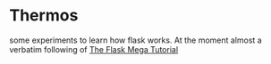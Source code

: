 Thermos
=======

some experiments to learn how flask works. At the moment almost a verbatim following of [The Flask Mega Tutorial](http://blog.miguelgrinberg.com/post/the-flask-mega-tutorial-part-i-hello-world)
